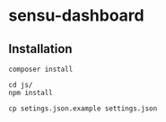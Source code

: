 # sensu-dashboard
## Installation
```
composer install
```

```
cd js/
npm install
```

```
cp setings.json.example settings.json
```
